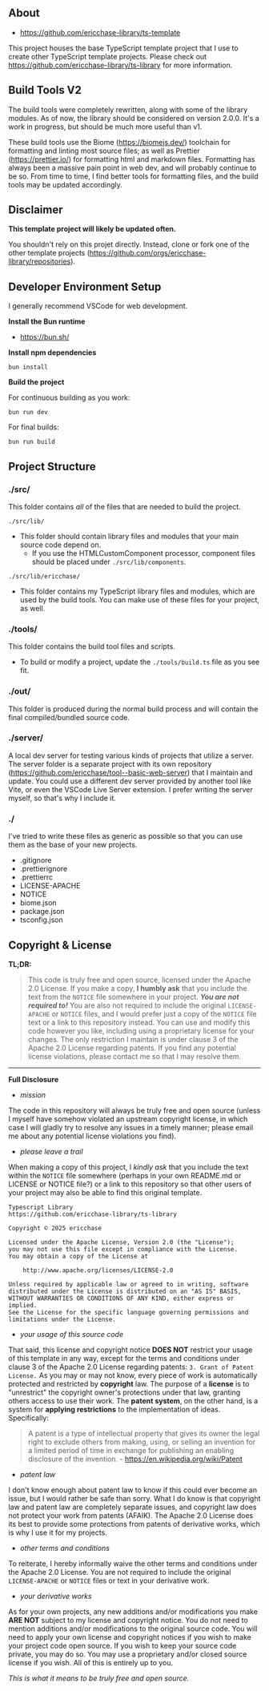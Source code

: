 ## About

- https://github.com/ericchase-library/ts-template

This project houses the base TypeScript template project that I use to create other TypeScript template projects. Please check out https://github.com/ericchase-library/ts-library for more information.

## Build Tools V2

The build tools were completely rewritten, along with some of the library modules. As of now, the library should be considered on version 2.0.0. It's a work in progress, but should be much more useful than v1.

These build tools use the Biome (https://biomejs.dev/) toolchain for formatting and linting most source files; as well as Prettier (https://prettier.io/) for formatting html and markdown files. Formatting has always been a massive pain point in web dev, and will probably continue to be so. From time to time, I find better tools for formatting files, and the build tools may be updated accordingly.

## Disclaimer

**This template project will likely be updated often.**

You shouldn't rely on this projet directly. Instead, clone or fork one of the other template projects (https://github.com/orgs/ericchase-library/repositories).

## Developer Environment Setup

I generally recommend VSCode for web development.

**Install the Bun runtime**

- https://bun.sh/

**Install npm dependencies**

```
bun install
```

**Build the project**

For continuous building as you work:

```
bun run dev
```

For final builds:

```
bun run build
```

## Project Structure

### ./src/

This folder contains _all_ of the files that are needed to build the project.

`./src/lib/`

- This folder should contain library files and modules that your main source code depend on.
  - If you use the HTMLCustomComponent processor, component files should be placed under `./src/lib/components`.

`./src/lib/ericchase/`

- This folder contains my TypeScript library files and modules, which are used by the build tools. You can make use of these files for your project, as well.

### ./tools/

This folder contains the build tool files and scripts.

- To build or modify a project, update the `./tools/build.ts` file as you see fit.

### ./out/

This folder is produced during the normal build process and will contain the final compiled/bundled source code.

### ./server/

A local dev server for testing various kinds of projects that utilize a server. The server folder is a separate project with its own repository (https://github.com/ericchase/tool--basic-web-server) that I maintain and update. You could use a different dev server provided by another tool like Vite, or even the VSCode Live Server extension. I prefer writing the server myself, so that's why I include it.

### ./

I've tried to write these files as generic as possible so that you can use them as the base of your new projects.

- .gitignore
- .prettierignore
- .prettierrc
- LICENSE-APACHE
- NOTICE
- biome.json
- package.json
- tsconfig.json

## Copyright & License

**TL;DR:**

> This code is truly free and open source, licensed under the Apache 2.0 License. If you make a copy, **I humbly ask** that you include the text from the `NOTICE` file somewhere in your project. **_You are not required to!_** You are also not required to include the original `LICENSE-APACHE` or `NOTICE` files, and I would prefer just a copy of the `NOTICE` file text or a link to this repository instead. You can use and modify this code however you like, including using a proprietary license for your changes. The only restriction I maintain is under clause 3 of the Apache 2.0 License regarding patents. If you find any potential license violations, please contact me so that I may resolve them.

---

**Full Disclosure**

- _mission_

The code in this repository will always be truly free and open source (unless I myself have somehow violated an upstream copyright license, in which case I will gladly try to resolve any issues in a timely manner; please email me about any potential license violations you find).

- _please leave a trail_

When making a copy of this project, I _kindly ask_ that you include the text within the `NOTICE` file somewhere (perhaps in your own README.md or LICENSE or NOTICE file?) or a link to this repository so that other users of your project may also be able to find this original template.

```
Typescript Library
https://github.com/ericchase-library/ts-library

Copyright © 2025 ericchase

Licensed under the Apache License, Version 2.0 (the "License");
you may not use this file except in compliance with the License.
You may obtain a copy of the License at

    http://www.apache.org/licenses/LICENSE-2.0

Unless required by applicable law or agreed to in writing, software
distributed under the License is distributed on an "AS IS" BASIS,
WITHOUT WARRANTIES OR CONDITIONS OF ANY KIND, either express or implied.
See the License for the specific language governing permissions and
limitations under the License.
```

- _your usage of this source code_

That said, this license and copyright notice **DOES NOT** restrict your usage of this template in any way, except for the terms and conditions under clause 3 of the Apache 2.0 License regarding patents: `3. Grant of Patent License.` As you may or may not know, every piece of work is automatically protected and restricted by **copyright** law. The purpose of a **license** is to "unrestrict" the copyright owner's protections under that law, granting others access to use their work. The **patent system**, on the other hand, is a system for **applying restrictions** to the implementation of ideas. Specifically:

> A patent is a type of intellectual property that gives its owner the legal right to exclude others from making, using, or selling an invention for a limited period of time in exchange for publishing an enabling disclosure of the invention. - https://en.wikipedia.org/wiki/Patent

- _patent law_

I don't know enough about patent law to know if this could ever become an issue, but I would rather be safe than sorry. What I do know is that copyright law and patent law are completely separate issues, and copyright law does not protect your work from patents (AFAIK). The Apache 2.0 License does its best to provide some protections from patents of derivative works, which is why I use it for my projects.

- _other terms and conditions_

To reiterate, I hereby informally waive the other terms and conditions under the Apache 2.0 License. You are not required to include the original `LICENSE-APACHE` or `NOTICE` files or text in your derivative work.

- _your derivative works_

As for your own projects, any new additions and/or modifications you make **ARE NOT** subject to my license and copyright notice. You do not need to mention additions and/or modifications to the original source code. You will need to apply your own license and copyright notices if you wish to make your project code open source. If you wish to keep your source code private, you may do so. You may use a proprietary and/or closed source license if you wish. All of this is entirely up to you.

_This is what it means to be truly free and open source._
